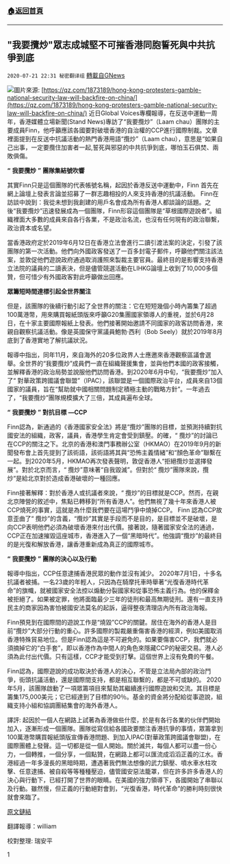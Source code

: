 ###  [:house:返回首頁](https://github.com/ourhimalayas/txt)
---

## &quot;我要攬炒&quot;眾志成城堅不可摧香港同胞誓死與中共抗爭到底
`2020-07-21 22:31 秘密翻译组` [轉載自GNews](https://gnews.org/zh-hant/271838/)

![](https://s3.amazonaws.com/gnews-media-offload/wp-content/uploads/2020/07/21222921/1-100.png)圖片來源: [https://qz.com/1873189/hong-kong-protesters-gamble-national-security-law-will-backfire-on-china/](https://qz.com/1873189/hong-kong-protesters-gamble-national-security-law-will-backfire-on-china/) 
近日Global Voices專欄報導，在反送中運動一周年，香港媒體立場新聞(Stand News)專訪了“我要攬炒”（Laam chau）團隊的主要成員Finn，他呼籲應該各國要對破壞香港的自治權的CCP進行國際制裁。文章裡面提到在反送中抗議活動的熱門香港用語“攬炒”（Laam chau），意思是“如果自己出事，一定要攬住加害者一起,誓死與邪惡的中共抗爭到底，哪怕玉石俱焚、兩敗俱傷。

**“** **我要攬炒** **”** **團隊集結號吹響**

其實Finn只是這個團隊的代表帳號名稱，起因於香港反送中運動中，Finn 首先在網上論壇上發表言論並招募了一群志趣相投的人來支持香港的抗議活動。 Finn在訪談中說到：我從未想到我創建的用戶名會成為所有香港人都談論的話題。之後“我要攬炒”迅速發展成為一個團隊，Finn形容這個團隊是“草根國際遊說者”。組織裡面大多數的成員來自各行各業，不是政治名流，也沒有任何現有的政治聯繫，政治資本或名望。

當香港政府定於2019年6月12日在香港立法會進行二讀引渡法案的決定，引發了該團隊的第一次活動。他們向外國政客發送了一百多封電子郵件，呼籲他們關注該法案，並敦促他們遊說政府通過取消護照來製裁主要官員。最終目的是影響支持香港立法院的議員的二讀表決，但是儘管競選活動在LIHKG論壇上收到了10,000多個贊，但可惜少有外國政客對此呼籲做出回應。

**眾籌短時間達標引起全世界關注**

但是，該團隊的後續行動引起了全世界的關注：它在短短幾個小時內籌集了超過100萬港幣，用來購買報紙頭版來呼籲G20集團國家領導人的重視，並於6月28日，在十家主要國際報紙上發表。他們接著開始邀請不同國家的政客訪問香港，來親自觀察抗議活動。像是英國保守黨議員鮑勃·西利（Bob Seely）就於2019年8月底到了香港實地了解抗議狀況。

報導中指出，同年11月，來自海外的20多位政界人士應邀來香港觀察區議會選舉。全世界的“我要攬炒”成員們一直在組織聲援集會，並與他們本國的政客接觸，並解釋香港的政治局勢並說服他們訪問香港。到2020年6月中旬，“我要攬炒”加入了“ 對華政策跨國議會聯盟”（IPAC），該聯盟是一個國際政治平台，成員來自13個國家的議員，旨在“幫助就中國相關問題制定積極主動的戰略方針”。一年過去了，“我要攬炒”團隊規模擴大了三倍，其成員遍布全球。

**“** **我要攬炒** **”** **對抗目標** **—CCP**

Finn認為，新通過的《香港國家安全法》將是“攬炒”團隊的目標，並預測持續對抗國安法的組織，政客，議員，香港學生肯定會受到鎮壓。的確，“ 攬炒”的討論已在CCP的關注之下。北京的香港和澳門事務辦公室（HKMAO）在2019年9月的新聞發布會上首先提到了該術語，該術語將其與“恐怖主義情緒”和“顏色革命”聯繫在一起。到2020年5月，HKMAO再次發表聲明，敦促香港人“拒絕攬炒並選擇發展”。對於北京而言，“ 攬炒”意味著“自我毀滅”。但對於“ 攬炒”團隊來說，攬炒“是給北京對於造成香港破壞的一種回應。

Finn接著解釋：對於香港人或抗議者來說，“ 攬炒”的目標就是CCP。然而，在親北京陣營的敘述中，焦點已轉移到“所有香港人”。他們無視了幾十年來香港人被CCP燒死的事實，這就是為什麼我們要在這場鬥爭中燒掉CCP。 Finn 認為CCP故意歪曲了“ 攬炒”的含義，“攬炒”其實是手段而不是目的，是目標並不是破壞，是向CCP表明他們必須為破壞香港來付出代價。接著說，隨著國家安全法的通過，CCP正在加速摧毀這座城市，香港進入了一個“黑暗時代”。他強調“攬炒”的最終目的是光復和解放香港，讓香港重新成為真正的國際城市。

**“** **我要攬炒** **”** **團隊的決心以及行動**

報導中指出，CCP任意逮捕香港民眾的動作並沒有減少。 2020年7月1日，十多名抗議者被捕。一名23歲的年輕人，只因為在騎摩托車時舉著“光復香港時代革命”的旗幟，就被國家安全法控以煽動分裂國家和從事恐怖主義行為。他的保釋金被拒絕了。如果被定罪，他將面臨最少三年的徒刑和最高無期徒刑。還有一直支持民主的商家因為害怕被國安法莫名的起訴，逼得整夜清理店內所有政治海報。

Finn預見到在國際間的遊說工作是“燒毀”CCP的關鍵。居住在海外的香港人是目前“攬炒”大部分行動的重心。許多國際的製裁嚴重傷害香港的經濟，例如美國取消香港特殊貿易地位。但是Finn認為這是不可避免的。如果要傷害CCP，我們就必須摘掉它的“白手套”，即以香港作為中間人的角色來隱藏CCP的秘密交易。港人必須為此付出代價。只有這樣，CCP才能受到打擊。這個世界上沒有免費的午餐。

Finn認為，國際遊說的成功取決於香港人的決心，不管是立法局內部的政治鬥爭，街頭抗議活動，還是國際間支持，都是相互聯繫的，都是不可或缺的。 2020年5月，該團隊啟動了一項眾籌項目來幫助其繼續進行國際遊說和交流。其目標是籌集175,000美元；它已經達到了目標的90％。基金的資金將分配給從事遊說，組織支持小組和協調團結集會的海外香港人。

譯評: 起因於一個人在網路上試著為香港做些什麼，於是有各行各業的伙伴們開始加入，逐漸形成一個團隊。團隊從寫信給各國政要關注香港抗爭的事情，眾籌拿到100萬港幣購買報紙頭版宣傳香港問題、到加入IPAC(對華政策跨國議會聯盟)，在國際團體上發聲。這一切都是從一個人開始。關於滅共，每個人都可以盡一份心力，一個轉推，一個分享，一個點贊，在網路上都可以匯流成滔滔正義的江水。香港經過一年多漫長的黑暗時期，遭遇著我們無法想像的武力鎮壓、噴水車水柱攻擊、任意逮捕、被自殺等等種種壓迫，儘管國安惡法籠罩，但在許多許多香港人的決心與行動下，已經打開了世界的眼睛。在美國的強力領導下，各國開始了串聯以及行動。雖然慢，但正義的行動絕對會到，“光復香港，時代革命”的勝利時刻很快就會來臨了。

[原文鏈結](https://globalvoices.org/2020/07/19/hong-kong-protest-supporters-international-lobby-to-burn-china-for-hurting-the-city/)

翻譯報導：william

校對整理: 瑞安平

1
